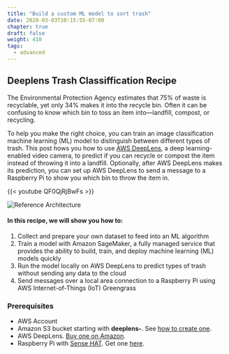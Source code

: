 ```yaml
---
title: "Build a custom ML model to sort trash"
date: 2020-03-03T10:15:55-07:00
chapter: true
draft: false
weight: 410
tags:
  - advanced
---
```

## Deeplens Trash Classiffication Recipe

The Environmental Protection Agency estimates that 75% of waste is recyclable, yet only 34% makes it into the recycle bin. Often it can be confusing to know which bin to toss an item into—landfill, compost, or recycling.

To help you make the right choice, you can train an image classification machine learning (ML) model to distinguish between different types of trash. This post hows you how to use [AWS DeepLens](https://aws.amazon.com/deeplens/), a deep learning-enabled video camera, to predict if you can recycle or compost the item instead of throwing it into a landfill. Optionally, after AWS DeepLens makes its prediction, you can set up AWS DeepLens to send a message to a Raspberry Pi to show you which bin to throw the item in.

{{< youtube QF0QjRjBwFs >}}

![Reference Architecture](/images/400_advanced/410_build_a_custom_ml/architecturediagram.png)

#### In this recipe, we will show you how to:

1. Collect and prepare your own dataset to feed into an ML algorithm
1. Train a model with Amazon SageMaker, a fully managed service that provides the ability to build, train, and deploy machine learning (ML) models quickly
1. Run the model locally on AWS DeepLens to predict types of trash without sending any data to the cloud
1. Send messages over a local area connection to a Raspberry Pi using AWS Internet-of-Things (IoT) Greengrass

### Prerequisites

* AWS Account
* Amazon S3 bucket starting with **deeplens-**. See [how to create one](/100_getting_started/140_setup_data_storage_with_amazon_s3/).
* AWS DeepLens. [Buy one on Amazon](https://www.amazon.com/AWS-DeepLens-deep-learning-enabled-video-camera-developers/dp/B07JLSHR23).
* Raspberry Pi with [Sense HAT](https://astro-pi.org/wp-content/uploads/2018/09/T05.2_Meet-the-Sense-HAT.pdf). Get one [here](https://www.raspberrypi.org/products/sense-hat/).

